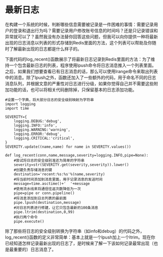 # 最新日志

在构建一个系统的时候，判断哪些信息需要被记录是一件困难的事情：需要记录用户的登录和退出行为吗？需要记录用户修改账号信息的时间吗？还是只记录错误和异常就可以了？虽然我没有办法替你回答这些问题，但我可以向你提供一种将最新出现的日志消息以列表的形式存储到Redis里面的方法，这个列表可以帮助及你随时了解最新出现的日志都是什么样子的。

下面代码的log\_recent\(\)函数展示了将最新日志记录到Redis里面的方法：为了维持一个包含最新日志的列表，程序使用lpush命令将日志消息推入一个列表里面。之后，如果我们想要查看已有日志消息的话，那么可以使用lrange命令来取出列表中的消息。除了lpush之外，函数还加入了一些额外的代码，用于命名不同的日志消息队列，并根据文意的严重性对日志进行分级，如果你觉得自己并不需要这些附加功能的话，也可以将相关代码删除掉，只保留基本的日志添加功能。

```
#设置一个字典，将大部分日志的安全级别映射为字符串
import logging
import time

SEVERITY={
    logging.DEBUG:'debug',
    logging.INFO:'info',
    logging.WARNING:'warning',
    logging.ERROR:'debug',
    logging.CRITICAL:'critical',
}
SEVERITY.update((name,name) for name in SEVERITY.values())

def log_recent(conn,name,message,severity=logging.INFO,pipe=None):
    #尝试将日志的安全级别准还为简单的字符串
    severity=str(SEVERITY.get(severity,severity)).lower()
    #创建负责存储消息的键
    destination='recent:%s:%s'%(name,severity)
    #将当前时间添加到消息里面，用于记录消息的发送时间
    message=time.asctime()+'  '+message
    #使用流水线来将通信往返次数降低为一次
    pipe=pipe or conn.pipeline()
    #将消息添加到日志列表的最前面
    pipe.lpush(destination,message)
    #对日志列表进行修建，让它只包含最新的100条消息
    pipe.ltrim(destination,0,99)
    #执行两个命令
    pipe.execute()
```

除了那些将日志的安全级别转换为字符串（如info和debug）的代码之外，log\_recent\(\)函数的定义非常简单：基本上就是一个lpush加上一个ltrim。现在你已经知道怎样记录最新出现的日志了，是时候来了解一下该如何记录最常出现（也是最重要的）日志消息了。

